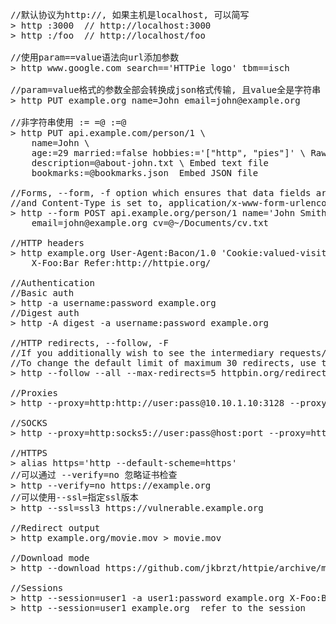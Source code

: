 <pre>
//默认协议为http://, 如果主机是localhost, 可以简写
> http :3000  // http://localhost:3000
> http :/foo  // http://localhost/foo

//使用param==value语法向url添加参数
> http www.google.com search=='HTTPie logo' tbm==isch

//param=value格式的参数全部会转换成json格式传输, 且value全是字符串
> http PUT example.org name=John email=john@example.org

//非字符串使用 := =@ :=@
> http PUT api.example.com/person/1 \
    name=John \
    age:=29 married:=false hobbies:='["http", "pies"]' \ Raw JSON
    description=@about-john.txt \ Embed text file
    bookmarks:=@bookmarks.json  Embed JSON file

//Forms, --form, -f option which ensures that data fields are serialized as, 
//and Content-Type is set to, application/x-www-form-urlencoded; charset=utf-8
> http --form POST api.example.org/person/1 name='John Smith' \
    email=john@example.org cv=@~/Documents/cv.txt

//HTTP headers
> http example.org User-Agent:Bacon/1.0 'Cookie:valued-visitor=yes;foo=bar' \
    X-Foo:Bar Refer:http://httpie.org/

//Authentication
//Basic auth
> http -a username:password example.org
//Digest auth
> http -A digest -a username:password example.org

//HTTP redirects, --follow, -F
//If you additionally wish to see the intermediary requests/responses, then use the --all option as well
//To change the default limit of maximum 30 redirects, use the --max-redirects=<limit> option
> http --follow --all --max-redirects=5 httpbin.org/redirect/3

//Proxies
> http --proxy=http:http://user:pass@10.10.1.10:3128 --proxy=https:https://10.10.1.10:1080 example.org

//SOCKS
> http --proxy=http:socks5://user:pass@host:port --proxy=https:socks5://user:pass@host:port example.org

//HTTPS
> alias https='http --default-scheme=https'
//可以通过 --verify=no 忽略证书检查
> http --verify=no https://example.org
//可以使用--ssl=<PROTOCOL>指定ssl版本
> http --ssl=ssl3 https://vulnerable.example.org

//Redirect output
> http example.org/movie.mov > movie.mov

//Download mode
> http --download https://github.com/jkbrzt/httpie/archive/master.tar.gz

//Sessions
> http --session=user1 -a user1:password example.org X-Foo:Bar  create a new session
> http --session=user1 example.org  refer to the session
</pre>
